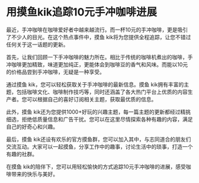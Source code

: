 # 用摸鱼kik追踪10元手冲咖啡进展

最近，手冲咖啡在咖啡爱好者中越来越流行。而一杯10元的手冲咖啡，更是吸引了不少人的目光。在这个热点事件中，摸鱼 kik将为您提供全程追踪，让您不错过任何关于这一话题的更新。

首先，让我们回顾一下手冲咖啡的魅力所在。相比于传统的咖啡机煮出的咖啡，手冲咖啡更加精致，味道更加纯正，更能体会到咖啡豆的香气和风味。而能以10元的价格品尝到手冲咖啡，无疑是一种享受。

通过摸鱼 kik，您可以轻松获取关于手冲咖啡的最新信息。摸鱼 kik拥有丰富的主题，包括咖啡文化、咖啡制作技巧等，同时还涵盖了各大热门平台上优质的内容生产者。您可以根据自己的喜好订阅相关主题，获取最优质的信息。

此外，摸鱼 kik还为您提供1000+好玩的兴趣主题，每一篇主题的更新都经过精挑细选，拒绝低质量信息和广告干扰。您可以在这里尽情探索各种有趣的内容，满足自己的好奇心和兴趣。

最后，摸鱼 kik还设有欢乐的官方摸鱼群，您可以加入其中，与志同道合的朋友们交流互动。大家可以一起摸鱼，分享工作中的趣事，讨论生活中的琐事，打造一个有趣的社群。

在摸鱼 kik的陪伴下，您可以用轻松愉快的方式追踪10元手冲咖啡的进展，感受咖啡带来的快乐与美好。

